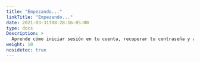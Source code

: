 ```yaml
---
title: "Empezando..."
linkTitle: "Empezando..."
date: 2021-03-31T08:28:16-05:00
type: docs
Description: >
  Aprende cómo iniciar sesión en tu cuenta, recuperar tu contraseña y actualizar tus datos de usuario.
weight: 10
nosidetoc: true
---
```

